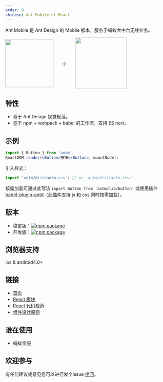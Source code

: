 ```yaml
---
order: 0
chinese: Ant Mobile of React
---
```


Ant Mobile 是 Ant Design 的 Mobile 版本，服务于蚂蚁大中台无线业务。

<div class="pic-plus">
  <img width="150" src="https://t.alipayobjects.com/images/rmsweb/T11aVgXc4eXXXXXXXX.svg">
  <span>+</span>
  <img width="160" src="https://t.alipayobjects.com/images/rmsweb/T16xRhXkxbXXXXXXXX.svg">
</div>

<style>
.pic-plus > * {
  display: inline-block!important;
  vertical-align: middle;
}
.pic-plus span {
  font-size: 30px;
  color: #aaa;
  margin: 0 20px;
}
</style>


## 特性

- 基于 Ant Design 视觉规范。
- 基于 npm + webpack + babel 的工作流，支持 ES next。

## 示例

```jsx
import { Button } from 'antm';
ReactDOM.render(<Button>按钮</Button>, mountNode);
```
引入样式：

```jsx
import 'antm/dist/antm.css'; // or 'antm/dist/antm.less'
```

按需加载可通过此写法 `import Button from 'antm/lib/button'` 或使用插件 [babel-plugin-antd](https://github.com/ant-design/babel-plugin-antd)（此插件支持 js 和 css 同时按需加载）。

## 版本

- 稳定版：[![npm package](http://web.npm.alibaba-inc.com/badge/v/@alipay/antm.svg?style=flat-square)](http://web.npm.alibaba-inc.com/package/@alipay/antm)
- 开发版：[![npm package](http://web.npm.alibaba-inc.com/badge/v/@alipay/antm.svg?style=flat-square)](http://web.npm.alibaba-inc.com/package/@alipay/antm)

## 浏览器支持

ios & android4.0+

## 链接

- [首页](http://beta.antm.alipay.net/#/)
- [React 模块](http://react-component.github.io/)
- [React 代码规范](https://github.com/react-component/react-component.github.io/blob/master/docs/zh-cn/component-code-style.md)
- [组件设计原则](https://github.com/react-component/react-component.github.io/blob/master/docs/zh-cn/component-design.md)

## 谁在使用

- 蚂蚁金服

## 欢迎参与

有任何建议或意见您可以进行发个issue [提问](http://gitlab.alipay-inc.com/react-ui/ant-mobile/issues)。

